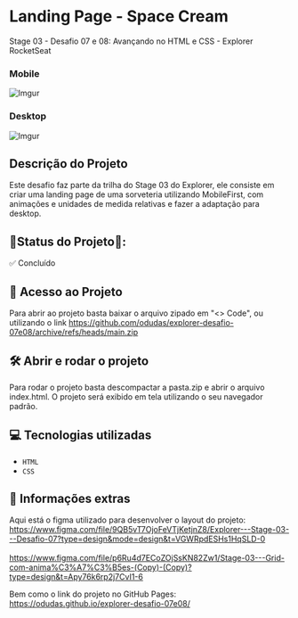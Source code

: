 # Landing Page - Space Cream
Stage 03 - Desafio 07 e 08: Avançando no HTML e CSS - Explorer RocketSeat

### Mobile
![Imgur](https://i.imgur.com/S06R3lU.jpg)

### Desktop
![Imgur](https://i.imgur.com/erukqHF.jpg)

## Descrição do Projeto

Este desafio faz parte da trilha do Stage 03 do Explorer, ele consiste em criar uma landing page de uma sorveteria utilizando MobileFirst, com animações e unidades de medida relativas e fazer a adaptação para desktop.

## 📍Status do Projeto📍:
✅ Concluído

## 📁 Acesso ao Projeto

Para abrir ao projeto basta baixar o arquivo zipado em "<> Code", ou utilizando o link https://github.com/odudas/explorer-desafio-07e08/archive/refs/heads/main.zip

## 🛠️ Abrir e rodar o projeto

Para rodar o projeto basta descompactar a pasta.zip e abrir o arquivo index.html. O projeto será exibido em tela utilizando o seu navegador padrão.

## 💻 Tecnologias utilizadas

- `HTML`
- `CSS`

## 📢 Informações extras

Aqui está o figma utilizado para desenvolver o layout do projeto: <br />
https://www.figma.com/file/9QB5vT7OjoFeVTjKetjnZ8/Explorer---Stage-03---Desafio-07?type=design&mode=design&t=VGWRpdESHs1HqSLD-0 <br />
<br />
https://www.figma.com/file/p6Ru4d7ECoZOjSsKN82Zw1/Stage-03---Grid-com-anima%C3%A7%C3%B5es-(Copy)-(Copy)?type=design&t=Apy76k6rp2j7CvI1-6

Bem como o link do projeto no GitHub Pages: <br />
https://odudas.github.io/explorer-desafio-07e08/
